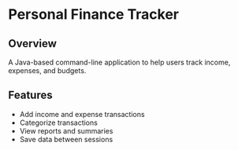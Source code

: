 # Personal Finance Tracker

## Overview
A Java-based command-line application to help users track income, expenses, and budgets.

## Features
- Add income and expense transactions
- Categorize transactions
- View reports and summaries
- Save data between sessions

